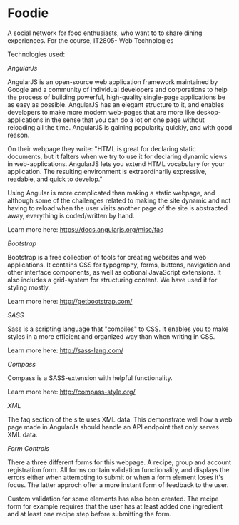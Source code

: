 Foodie
======

A social network for food enthusiasts, who want to to share dining experiences.
For the course, IT2805- Web Technologies






Technologies used:

*AngularJs*


AngularJS is an open-source web application framework maintained by Google and a community of individual developers and corporations to help the process of building powerful, high-quality single-page applications be as easy as possible.
AngularJS has an elegant structure to it, and enables developers to make more modern web-pages that are more like deskop-applications in the sense that you can do a lot on one page without reloading all the time. AngularJS is gaining popularity quickly, and with good reason.

On their webpage they write: "HTML is great for declaring static documents, but it falters when we try to use it for declaring dynamic views in web-applications. AngularJS lets you extend HTML vocabulary for your application. The resulting environment is extraordinarily expressive, readable, and quick to develop."

Using Angular is more complicated than making a static webpage, and although some of the challenges related to making the site dynamic and not having to reload when the user visits another page of the site is abstracted away, everything is coded/written by hand.

Learn more here: https://docs.angularjs.org/misc/faq




*Bootstrap*


Bootstrap is a free collection of tools for creating websites and web applications. It contains CSS for typography, forms, buttons, navigation and other interface components, as well as optional JavaScript extensions. It also includes a grid-system for structuring content.
We have used it for styling mostly.

Learn more here: http://getbootstrap.com/




*SASS*


Sass is a scripting language that "compiles" to CSS. It enables you to make styles in a more efficient and organized way than when writing in CSS.

Learn more here: http://sass-lang.com/




*Compass*


Compass is a SASS-extension with helpful functionality.

Learn more here: http://compass-style.org/



*XML*


The faq section of the site uses XML data. This demonstrate well how a web page
made in AngularJs should handle an API endpoint that only serves XML data.



*Form Controls*

There a three different forms for this webpage. A recipe, group and account
registration form. All forms contain validation functionality, and displays
the errors either when attempting to submit or when a form element loses it's
focus. The latter approch offer a more instant form of feedback to the user.

Custom validation for some elements has also been created. The recipe form
for example requires that the user has at least added one ingredient and at least
one recipe step before submitting the form.

